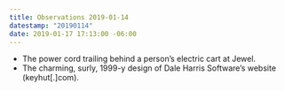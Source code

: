 ```yaml
---
title: Observations 2019-01-14
datestamp: "20190114"
date: 2019-01-17 17:13:00 -06:00
---
```


- The power cord trailing behind a person’s electric cart at Jewel.
- The charming, surly, 1999-y design of Dale Harris Software’s website (keyhut[.]com).
